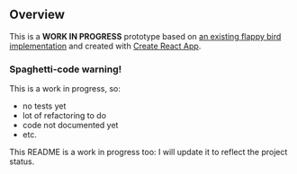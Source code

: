 ## Overview
This is a **WORK IN PROGRESS** prototype based on [an existing flappy bird implementation](https://github.com/nebez/floppybird) and created with [Create React App](https://github.com/facebookincubator/create-react-app).

### Spaghetti-code warning!

This is a work in progress, so:
- no tests yet
- lot of refactoring to do
- code not documented yet
- etc.

This README is a work in progress too: I will update it to reflect the project status.
